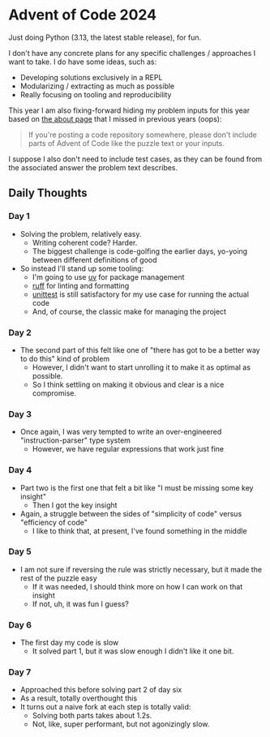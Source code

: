 # Advent of Code 2024

Just doing Python (3.13, the latest stable release), for fun.

I don't have any concrete plans for any specific challenges / approaches I want to take.
I do have some ideas, such as:

- Developing solutions exclusively in a REPL
- Modularizing / extracting as much as possible
- Really focusing on tooling and reproducibility

This year I am also fixing-forward hiding my problem inputs for this year based on [the about page] that I missed in
previous years (oops):
> If you're posting a code repository somewhere, please don't include parts of Advent of Code like the puzzle text or
> your inputs.

[the about page]: https://adventofcode.com/2024/about

I suppose I also don't need to include test cases, as they can be found from the associated answer the problem text
describes.

## Daily Thoughts

### Day 1

- Solving the problem, relatively easy.
    - Writing coherent code? Harder.
    - The biggest challenge is code-golfing the earlier days, yo-yoing between different definitions of good
- So instead I'll stand up some tooling:
    - I'm going to use [uv] for package management
    - [ruff] for linting and formatting
    - [unittest] is still satisfactory for my use case for running the actual code
    - And, of course, the classic make for managing the project

### Day 2

- The second part of this felt like one of "there has got to be a better way to do this" kind of problem
    - However, I didn't want to start unrolling it to make it as optimal as possible.
    - So I think settling on making it obvious and clear is a nice compromise.

### Day 3

- Once again, I was very tempted to write an over-engineered "instruction-parser" type system
    - However, we have regular expressions that work just fine

### Day 4

- Part two is the first one that felt a bit like "I must be missing some key insight"
    - Then I got the key insight
- Again, a struggle between the sides of "simplicity of code" versus "efficiency of code"
    - I like to think that, at present, I've found something in the middle

### Day 5

- I am not sure if reversing the rule was strictly necessary, but it made the rest of the puzzle easy
    - If it was needed, I should think more on how I can work on that insight
    - If not, uh, it was fun I guess?

### Day 6

- The first day my code is slow
    - It solved part 1, but it was slow enough I didn't like it one bit.

### Day 7

- Approached this before solving part 2 of day six
- As a result, totally overthought this
- It turns out a naive fork at each step is totally valid:
    - Solving both parts takes about 1.2s.
    - Not, like, super performant, but not agonizingly slow.

[uv]: https://docs.astral.sh/uv/

[ruff]: https://docs.astral.sh/ruff/

[unittest]: https://docs.python.org/3.13/library/unittest.html


